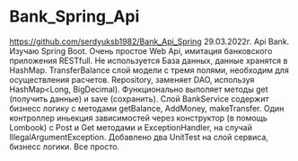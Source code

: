 # Bank_Spring_Api
https://github.com/serdyuksb1982/Bank_Api_Spring
29.03.2022г. Api Bank.
Изучаю Spring Boot.
Очень простое Web Api, имитация банковского приложения RESTfull.
Не используется База данных, данные хранятся в HashMap.
TransferBalance слой модели с тремя полями, необходим для осуществления расчетов.
Repository, заменяет DAO, используя HashMap<Long, BigDecimal). Функционально выполяет методы get (получить данные) и save (сохранить).
Слой BankService содержит бизнесс логику с методами getBalance, AddMoney, makeTransfer.
Один контроллер иньекция зависимостей через конструктор (в помощь Lombook) с Post и Get методами и ExceptionHandler,  на случай IllegalArgumentException.
Добавлено два UnitTest на слой сервиса, бизнесс логики.
Все просто.
